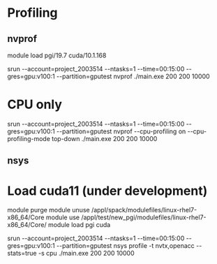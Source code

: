 # Profiling

## nvprof

module load pgi/19.7 cuda/10.1.168

srun --account=project_2003514 --ntasks=1 --time=00:15:00 --gres=gpu:v100:1 --partition=gputest nvprof ./main.exe 200 200 10000

# CPU only
srun --account=project_2003514 --ntasks=1 --time=00:15:00 --gres=gpu:v100:1 --partition=gputest nvprof --cpu-profiling on --cpu-profiling-mode top-down ./main.exe 200 200 10000

## nsys

# Load cuda11 (under development)

module purge
module unuse /appl/spack/modulefiles/linux-rhel7-x86_64/Core
module use /appl/test/new_pgi/modulefiles/linux-rhel7-x86_64/Core/
module load pgi cuda

srun --account=project_2003514 --ntasks=1 --time=00:15:00 --gres=gpu:v100:1 --partition=gputest nsys profile -t nvtx,openacc --stats=true -s cpu ./main.exe 200 200 10000

